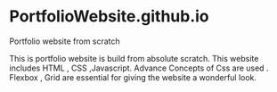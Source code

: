 # PortfolioWebsite.github.io
Portfolio website from scratch

This is portfolio website is build from absolute scratch.
This website includes HTML , CSS ,Javascript.
Advance Concepts of Css are used .
Flexbox , Grid are essential for giving the website a wonderful look.
